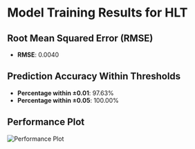 # Model Training Results for HLT

## Root Mean Squared Error (RMSE)
- **RMSE**: 0.0040

## Prediction Accuracy Within Thresholds
- **Percentage within ±0.01**: 97.63%
- **Percentage within ±0.05**: 100.00%

## Performance Plot
![Performance Plot](../imgs/HLT.png)
